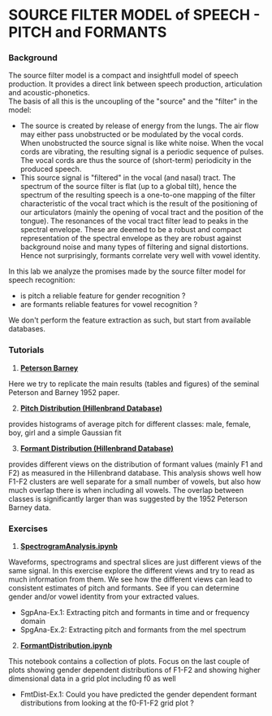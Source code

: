 #  SOURCE FILTER MODEL of SPEECH - PITCH and FORMANTS


### Background

The source filter model is a compact and insightfull model of speech production.
It provides a direct link between speech production, articulation and acoustic-phonetics.  
The basis of all this is the uncoupling of the "source" and the "filter" in the model:
- The source is created by release of energy from the lungs.   The air flow may either pass unobstructed or be modulated by the vocal cords.  When unobstructed the source signal is like white noise.  When the vocal cords are vibrating, the resulting signal is a periodic sequence of pulses.
The vocal cords are thus the source of (short-term) periodicity in the produced speech.
- This source signal is "filtered" in the vocal (and nasal) tract.   The spectrum of the source filter is flat (up to a global tilt), hence the spectrum of the resulting speech is a one-to-one mapping of the filter characteristic of the vocal tract which is the result of the positioning of our articulators (mainly the opening of vocal tract and the position of the tongue). The resonances of the vocal tract filter lead to peaks in the spectral envelope.  These are deemed to be a robust and compact representation of the spectral envelope as they are robust against background noise and many types of filtering and signal distortions.
Hence not surprisingly, formants correlate very well with vowel identity.

In this lab we analyze the promises made by the source filter model for speech recognition:   
- is pitch a reliable feature for gender recognition ?
- are formants reliable features for vowel recognition ?

We don't perform the feature extraction as such, but start from available databases.


### Tutorials

1. **[Peterson Barney](https://compi1234.github.io/spchlab/Tutorials/PetersonBarney.html)** 

Here we try to replicate the main results (tables and figures) of the seminal Peterson and Barney 1952 paper.

2. **[Pitch Distribution (Hillenbrand Database)](https://compi1234.github.io/spchlab/Tutorials/PitchDistribution.html)**

provides histograms of average pitch for different classes: male, female, boy, girl and a simple Gaussian fit

3. **[Formant Distribution (Hillenbrand Database)](https://compi1234.github.io/spchlab/Tutorials/FormantDistribution.html)**

provides different views on the distribution of formant values (mainly F1 and F2) as measured in the Hillenbrand database.
This analysis shows well how F1-F2 clusters are well separate for a small number of vowels, but also how much overlap there is when including all vowels.
The overlap between classes is significantly larger than was suggested by the 1952 Peterson Barney data.


### Exercises


1. **[SpectrogramAnalysis.ipynb](SpectrogramAnalysis.ipynb)**

Waveforms, spectrograms and spectral slices are just different views of the same signal.   In this exercise explore the different views and try to read as much information from them.
We see how the different views can lead to consistent estimates of pitch and formants.
See if you can determine gender and/or vowel identity from your extracted values.

+ SgpAna-Ex.1: Extracting pitch and formants in time and or frequency domain
+ SpgAna-Ex.2: Extracting pitch and formants from the mel spectrum


2. **[FormantDistribution.ipynb](FormantDistribution.ipynb)**

This notebook contains a collection of plots.  Focus on the last couple of plots showing gender dependent distributions of F1-F2 and showing higher dimensional data
in a grid plot including f0 as well

+ FmtDist-Ex.1: Could you have predicted the gender dependent formant distributions from looking at the f0-F1-F2 grid plot ?


